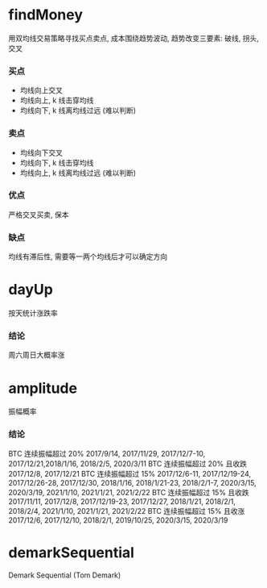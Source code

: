 # findMoney

用双均线交易策略寻找买点卖点, 成本围绕趋势波动, 趋势改变三要素: 破线, 拐头, 交叉

### 买点

- 均线向上交叉
- 均线向上, k 线击穿均线
- 均线向下, k 线离均线过远 (难以判断)

### 卖点

- 均线向下交叉
- 均线向下, k 线击穿均线
- 均线向上, k 线离均线过远 (难以判断)

### 优点

严格交叉买卖, 保本

### 缺点

均线有滞后性, 需要等一两个均线后才可以确定方向

# dayUp

按天统计涨跌率

### 结论

周六周日大概率涨

# amplitude

振幅概率

### 结论

BTC 连续振幅超过 20% 2017/9/14, 2017/11/29, 2017/12/7-10, 2017/12/21,2018/1/16, 2018/2/5, 2020/3/11
BTC 连续振幅超过 20% 且收跌 2017/12/8, 2017/12/21
BTC 连续振幅超过 15% 2017/12/6-11, 2017/12/19-24, 2017/12/26-28, 2017/12/30, 2018/1/16, 2018/1/21-23, 2018/2/1-7, 2020/3/15, 2020/3/19, 2021/1/10, 2021/1/21, 2021/2/22
BTC 连续振幅超过 15% 且收跌 2017/11/11, 2017/12/8, 2017/12/19-23, 2017/12/27, 2018/1/21, 2018/2/1, 2018/2/4, 2021/1/10, 2021/1/21, 2021/2/22
BTC 连续振幅超过 15% 且收涨 2017/12/6, 2017/12/10, 2018/2/1, 2019/10/25, 2020/3/15, 2020/3/19


# demarkSequential

Demark Sequential (Tom Demark)
